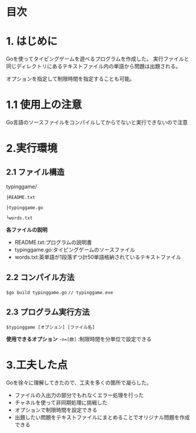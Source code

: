 # 目次

# 1. はじめに
Goを使ってタイピングゲームを遊べるプログラムを作成した。
実行ファイルと同じディレクトリにあるテキストファイル内の単語から問題は出題される。

オプションを指定して制限時間を指定することも可能。

# 1.1 使用上の注意
Go言語のソースファイルをコンパイルしてからでないと実行できないので注意

# 2.実行環境

## 2.1 ファイル構造

typinggame/

    ├README.txt
    
    ├typinggame.go

    └words.txt

**各ファイルの説明**

- README.txt:プログラムの説明書
- typinggame.go:タイピングゲームのソースファイル
- words.txt:英単語が1段落ずつ計50単語格納されているテキストファイル

## 2.2 コンパイル方法
`$go build typinggame.go` 
`// typinggame.exe`


## 2.3 プログラム実行方法
`$typinggame [オプション] [ファイル名]`

**使用できるオプション**
`-n=[数]` :制限時間を分単位で設定できる

# 3.工夫した点
Goを徐々に理解してきたので、工夫を多くの箇所で凝らした。

- ファイルの入出力の部分でもれなくエラー処理を行った
- チャネルを使って非同期処理に挑戦した
- オプションで制限時間を設定できる
- 出題したい問題をテキストファイルにまとめることでオリジナル問題を作成できる
